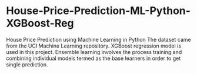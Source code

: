 # House-Price-Prediction-ML-Python-XGBoost-Reg
House Price Prediction using Machine Learning in Python
The dataset came from the UCI Machine Learning repository. XGBoost regression model is used in this project. Ensemble learning involves the process training and combining individual models termed as the base learners in order to get single prediction.
